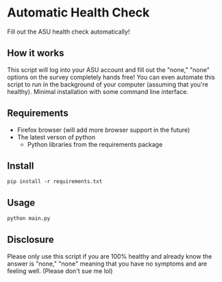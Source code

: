 # Automatic Health Check
Fill out the ASU health check automatically! 

## How it works
This script will log into your ASU account and fill out the "none," "none" options on the survey completely hands free! You can even automate this script to run in the background of your computer (assuming that you're healthy). Minimal installation with some command line interface.

## Requirements
- Firefox browser (will add more browser support in the future)
- The latest verson of python
  - Python libraries from the requirements package

## Install

```pip
pip install -r requirements.txt
```

## Usage 

```python
python main.py
```

## Disclosure
Please only use this script if you are 100% healthy and already know the answer is "none," "none" meaning that you have no symptoms and are feeling well. (Please don't sue me lol)
